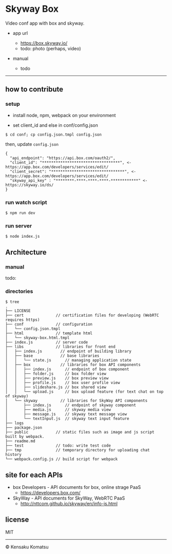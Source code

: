 # Skyway Box

Video conf app with box and skyway.

* app url
  * https://box.skyway.io/
  * todo: photo (perhaps, video)

* manual
  * todo

---

## how to contribute

### setup

* install node, npm, webpack on your environment

* set client_id and else in conf/config.json

```
$ cd conf; cp config.json.tmpl config.json
```

then, update ``config.json``

```
{
  "api_endpoint": "https://api.box.com/oauth2/",
  "client_id": "**********************************", <- https://app.box.com/developers/services/edit/
  "client_secret": "********************************", <- https://app.box.com/developers/services/edit/
  "skyway_api_key" : "********-****-****-****-************" <- https://skyway.io/ds/
}
```

### run watch script

```
$ npm run dev
```

### run server

```
$ node index.js
```

## Architecture

### manual

todo:

### directories

```
$ tree
.
├── LICENSE
├── cert              // certification files for developing (WebRTC requires https)
├── conf              // configuration
│   └── config.json.tmpl
├── html              // template html
│   └── skyway-box.html.tmpl
├── index.js          // server code
├── libs              // libraries for front end
│   ├── index.js        // endpoint of building library
│   ├── base            // base libraries
│   │   └── state.js      // managing application state
│   ├── box             // libraries for box API components
│   │   ├── index.js      // endpoint of box component
│   │   ├── folder.js     // box folder view
│   │   ├── preview.js    // box preview view
│   │   ├── profile.js    // box user profile view
│   │   ├── slideshare.js // box shared view
│   │   └── upload.js     // box upload feature (for text chat on top of skyway)
│   └── skyway          // libraries for SkyWay API components
│       ├── index.js      // endpoint of skyway component
│       ├── media.js      // skyway media view
│       ├── message.js    // skyway text message view
│       └── textInput.js  // skyway text input feature
├── logs
├── package.json
├── public            // static files such as image and js script built by webpack.
├── readme.md
├── test              // todo: write test code
├── tmp               // temporary directory for uploading chat history
└── webpack.config.js // build script for webpack
```

## site for each APIs

* box Developers - API documents for box, online strage PaaS
  * https://developers.box.com/
* SkyWay - API documents for SkyWay, WebRTC PaaS
  * http://nttcom.github.io/skyway/en/info-js.html


## license

MIT

---

&copy; Kensaku Komatsu
